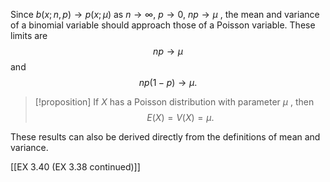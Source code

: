 Since $b\left( {x;n,p}\right) \rightarrow p\left( {x;\mu }\right)$ as $n \rightarrow \infty$, $p \rightarrow 0$, ${np} \rightarrow \mu$ , the mean and variance of a binomial variable should approach those of a Poisson
variable. 
These limits are $${np} \rightarrow \mu$$ and $${np}\left( {1 - p}\right) \rightarrow \mu .$$

> [!proposition]
> If $X$ has a Poisson distribution with parameter $\mu$ , then
> $$E\left( X\right) = V\left( X\right) = \mu .$$

These results can also be derived directly from the definitions of mean and variance.

[[EX 3.40 (EX 3.38 continued)]]